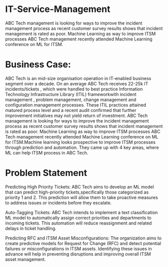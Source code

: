 # IT-Service-Management
ABC Tech management is looking for ways to improve the incident management process as recent customer survey results shows that incident management is rated as poor. Machine Learning as way to improve ITSM processes ABC Tech management recently attended Machine Learning conference on ML for ITSM.

# Business Case:
ABC Tech is an mid-size organisation operation in IT-enabled business segment over a decade. On an average ABC Tech receives 22-25k IT incidents/tickets , which were handled to best practice Information Technology Infrastructure Library (ITIL) frameworkwith incident management , problem management, change management and configuration management processes. These ITIL practices attained matured process level and a recent audit confirmed that further improvement initiatives may not yield return of investment. ABC Tech management is looking for ways to improve the incident management process as recent customer survey results shows that incident management is rated as poor. Machine Learning as way to improve ITSM processes ABC Tech management recently attended Machine Learning conference on ML for ITSM.Machine learning looks prospective to improve ITSM processes through prediction and automation. They came up with 4 key areas, where ML can help ITSM process in ABC Tech.

# Problem Statement
Predicting High Priority Tickets: ABC Tech aims to develop an ML model that can predict high-priority tickets,specifically those categorized as priority 1 and 2. This prediction will allow them to take proactive measures to address issues or incidents before they escalate.

Auto-Tagging Tickets: ABC Tech intends to implement a text classification ML model to automatically assign correct priorities and departments to incoming tickets. This automation will reduce reassignment and related delays in ticket handling.

Predicting RFC and ITSM Asset Misconfigurations: The organization aims to create predictive models for Request for Change (RFC) and detect potential failures or misconfigurations in ITSM assets. Identifying these issues in advance will help in preventing disruptions and improving overall ITSM asset management.

